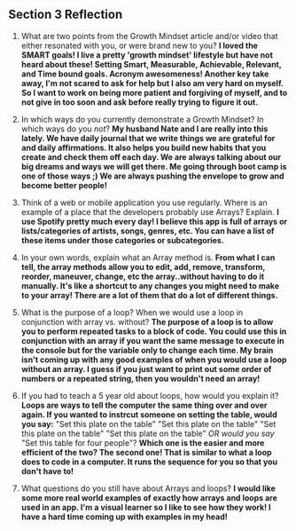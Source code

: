 ## Section 3 Reflection

1. What are two points from the Growth Mindset article and/or video that either resonated with you, or were brand new to you?
**I loved the SMART goals! I live a pretty 'growth mindset' lifestyle but have not heard about these! Setting Smart, Measurable, Achievable, Relevant, and Time bound goals. Acronym awesomeness! Another key take away, I'm not scared to ask for help but I also am very hard on myself. So I want to work on being more patient and forgiving of myself, and to not give in too soon and ask before really trying to figure it out.**

1. In which ways do you currently demonstrate a Growth Mindset? In which ways do you _not_?
**My husband Nate and I are really into this lately. We have daily journal that we write things we are grateful for and daily affirmations. It also helps you build new habits that you create and check them off each day. We are always talking about our big dreams and ways we will get there. Me going through boot camp is one of those ways ;) We are always pushing the envelope to grow and become better people!**

1. Think of a web or mobile application you use regularly. Where is an example of a place that the developers probably use Arrays? Explain.
**I use Spotify pretty much every day! I believe this app is full of arrays or lists/categories of artists, songs, genres, etc. You can have a list of these items under those categories or subcategories.**

1. In your own words, explain what an Array method is.
**From what I can tell, the array methods allow you to edit, add, remove, transform, reorder, maneuver, change, etc the array..without having to do it manually. It's like a shortcut to any changes you might need to make to your array! There are a lot of them that do a lot of different things.**

1. What is the purpose of a loop? When we would use a loop in conjunction with array vs. without?
**The purpose of a loop is to allow you to perform repeated tasks to a block of code. You could use this in conjunction with an array if you want the same message to execute in the console but for the variable only to change each time. My brain isn't coming up with any good examples of when you would use a loop without an array. I guess if you just want to print out some order of numbers or a repeated string, then you wouldn't need an array!**

1. If you had to teach a 5 year old about loops, how would you explain it?
**Loops are ways to tell the computer the same thing over and over again. If you wanted to instrcut someone on setting the table, would you say:**
"Set this plate on the table"
"Set this plate on the table"
"Set this plate on the table"
"Set this plate on the table"
_OR would you say_
"Set this table for four people"?
**Which one is the easier and more efficient of the two? The second one! That is similar to what a loop does to code in a computer. It runs the sequence for you so that you don't have to!**

1. What questions do you still have about Arrays and loops?
**I would like some more real world examples of exactly how arrays and loops are used in an app. I'm a visual learner so I like to see how they work! I have a hard time coming up with examples in my head!**
